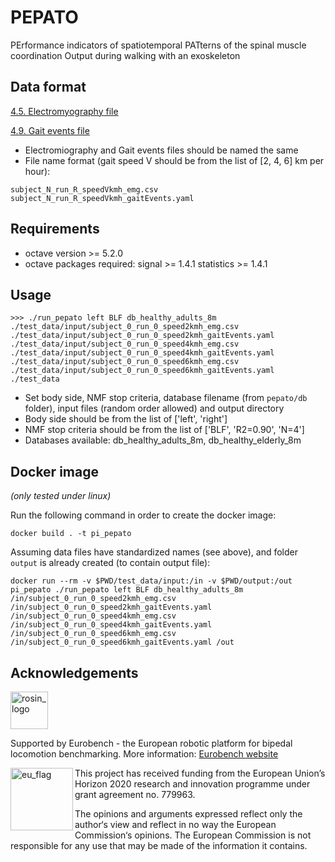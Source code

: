 # PEPATO

PErformance indicators of spatiotemporal PATterns of the spinal muscle coordination Output during walking with an exoskeleton

## Data format

[4.5. Electromyography file](https://github.com/aremazeilles/eurobench_documentation/blob/master/data_format.adoc#electromyography-file)

[4.9. Gait events file](https://github.com/aremazeilles/eurobench_documentation/blob/master/data_format.adoc#gait-events-file)

- Electromiography and Gait events files should be named the same
- File name format (gait speed V should be from the list of [2, 4, 6] km per hour):

```term
subject_N_run_R_speedVkmh_emg.csv
subject_N_run_R_speedVkmh_gaitEvents.yaml
```

## Requirements

- octave version >= 5.2.0
- octave packages required: signal >= 1.4.1 statistics >= 1.4.1

## Usage

```term
>>> ./run_pepato left BLF db_healthy_adults_8m ./test_data/input/subject_0_run_0_speed2kmh_emg.csv ./test_data/input/subject_0_run_0_speed2kmh_gaitEvents.yaml ./test_data/input/subject_0_run_0_speed4kmh_emg.csv ./test_data/input/subject_0_run_0_speed4kmh_gaitEvents.yaml ./test_data/input/subject_0_run_0_speed6kmh_emg.csv ./test_data/input/subject_0_run_0_speed6kmh_gaitEvents.yaml ./test_data
```

- Set body side, NMF stop criteria, database filename (from `pepato/db` folder), input files (random order allowed) and output directory
- Body side should be from the list of ['left', 'right']
- NMF stop criteria should be from the list of ['BLF', 'R2=0.90', 'N=4']
- Databases available: db_healthy_adults_8m, db_healthy_elderly_8m

## Docker image

_(only tested under linux)_

Run the following command in order to create the docker image:

```console
docker build . -t pi_pepato
```

Assuming data files have standardized names (see above), and folder `output` is already created (to contain output file):

```shell
docker run --rm -v $PWD/test_data/input:/in -v $PWD/output:/out pi_pepato ./run_pepato left BLF db_healthy_adults_8m /in/subject_0_run_0_speed2kmh_emg.csv /in/subject_0_run_0_speed2kmh_gaitEvents.yaml /in/subject_0_run_0_speed4kmh_emg.csv /in/subject_0_run_0_speed4kmh_gaitEvents.yaml /in/subject_0_run_0_speed6kmh_emg.csv /in/subject_0_run_0_speed6kmh_gaitEvents.yaml /out
```

## Acknowledgements

<a href="http://eurobench2020.eu">
  <img src="http://eurobench2020.eu/wp-content/uploads/2018/06/cropped-logoweb.png"
       alt="rosin_logo" height="60" >
</a>

Supported by Eurobench - the European robotic platform for bipedal locomotion benchmarking.
More information: [Eurobench website][eurobench_website]

<img src="http://eurobench2020.eu/wp-content/uploads/2018/02/euflag.png"
     alt="eu_flag" width="100" align="left" >

This project has received funding from the European Union’s Horizon 2020
research and innovation programme under grant agreement no. 779963.

The opinions and arguments expressed reflect only the author‘s view and
reflect in no way the European Commission‘s opinions.
The European Commission is not responsible for any use that may be made
of the information it contains.

[eurobench_logo]: http://eurobench2020.eu/wp-content/uploads/2018/06/cropped-logoweb.png
[eurobench_website]: http://eurobench2020.eu "Go to website"
